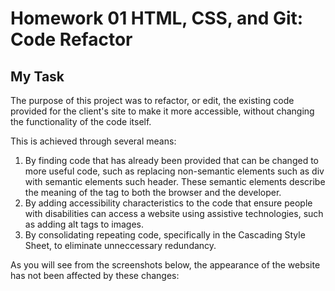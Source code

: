 # Homework 01 HTML, CSS, and Git: Code Refactor

## My Task

The purpose of this project was to refactor, or edit, the existing code provided for the client's site to make it more accessible, without changing the functionality of the code itself. 

This is achieved through several means:
 1. By finding code that has already been provided that can be changed to more useful code, such as replacing non-semantic elements such as div with semantic elements such header. These semantic elements describe the meaning of the tag to both the browser and the developer. 
 2. By adding accessibility characteristics to the code that ensure people with disabilities can access a website using assistive technologies, such as adding alt tags to images. 
 3. By consolidating repeating code, specifically in the Cascading Style Sheet, to eliminate unneccessary redundancy. 

 As you will see from the screenshots below, the appearance of the website has not been affected by these changes:


